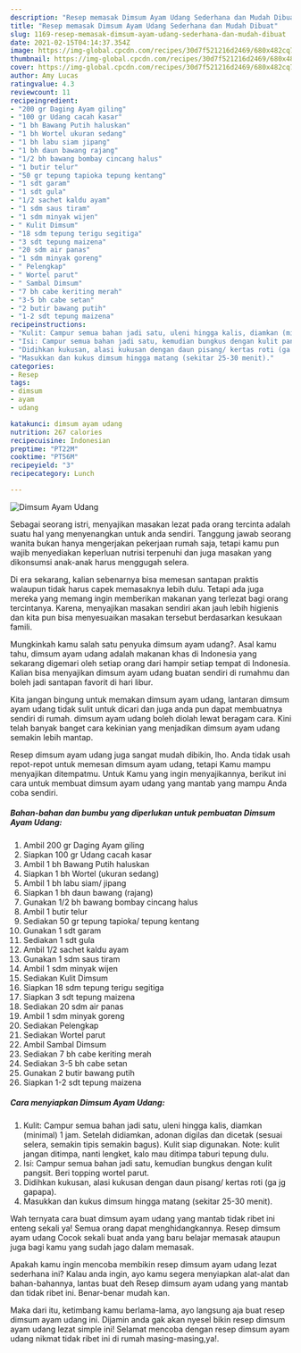 ```yaml
---
description: "Resep memasak Dimsum Ayam Udang Sederhana dan Mudah Dibuat"
title: "Resep memasak Dimsum Ayam Udang Sederhana dan Mudah Dibuat"
slug: 1169-resep-memasak-dimsum-ayam-udang-sederhana-dan-mudah-dibuat
date: 2021-02-15T04:14:37.354Z
image: https://img-global.cpcdn.com/recipes/30d7f521216d2469/680x482cq70/dimsum-ayam-udang-foto-resep-utama.jpg
thumbnail: https://img-global.cpcdn.com/recipes/30d7f521216d2469/680x482cq70/dimsum-ayam-udang-foto-resep-utama.jpg
cover: https://img-global.cpcdn.com/recipes/30d7f521216d2469/680x482cq70/dimsum-ayam-udang-foto-resep-utama.jpg
author: Amy Lucas
ratingvalue: 4.3
reviewcount: 11
recipeingredient:
- "200 gr Daging Ayam giling"
- "100 gr Udang cacah kasar"
- "1 bh Bawang Putih haluskan"
- "1 bh Wortel ukuran sedang"
- "1 bh labu siam jipang"
- "1 bh daun bawang rajang"
- "1/2 bh bawang bombay cincang halus"
- "1 butir telur"
- "50 gr tepung tapioka tepung kentang"
- "1 sdt garam"
- "1 sdt gula"
- "1/2 sachet kaldu ayam"
- "1 sdm saus tiram"
- "1 sdm minyak wijen"
- " Kulit Dimsum"
- "18 sdm tepung terigu segitiga"
- "3 sdt tepung maizena"
- "20 sdm air panas"
- "1 sdm minyak goreng"
- " Pelengkap"
- " Wortel parut"
- " Sambal Dimsum"
- "7 bh cabe keriting merah"
- "3-5 bh cabe setan"
- "2 butir bawang putih"
- "1-2 sdt tepung maizena"
recipeinstructions:
- "Kulit: Campur semua bahan jadi satu, uleni hingga kalis, diamkan (minimal) 1 jam. Setelah didiamkan, adonan digilas dan dicetak (sesuai selera, semakin tipis semakin bagus). Kulit siap digunakan. Note: kulit jangan ditimpa, nanti lengket, kalo mau ditimpa taburi tepung dulu."
- "Isi: Campur semua bahan jadi satu, kemudian bungkus dengan kulit pangsit. Beri topping wortel parut."
- "Didihkan kukusan, alasi kukusan dengan daun pisang/ kertas roti (ga jg gapapa)."
- "Masukkan dan kukus dimsum hingga matang (sekitar 25-30 menit)."
categories:
- Resep
tags:
- dimsum
- ayam
- udang

katakunci: dimsum ayam udang 
nutrition: 267 calories
recipecuisine: Indonesian
preptime: "PT22M"
cooktime: "PT56M"
recipeyield: "3"
recipecategory: Lunch

---
```



![Dimsum Ayam Udang](https://img-global.cpcdn.com/recipes/30d7f521216d2469/680x482cq70/dimsum-ayam-udang-foto-resep-utama.jpg)

Sebagai seorang istri, menyajikan masakan lezat pada orang tercinta adalah suatu hal yang menyenangkan untuk anda sendiri. Tanggung jawab seorang  wanita bukan hanya mengerjakan pekerjaan rumah saja, tetapi kamu pun wajib menyediakan keperluan nutrisi terpenuhi dan juga masakan yang dikonsumsi anak-anak harus menggugah selera.

Di era  sekarang, kalian sebenarnya bisa memesan santapan praktis walaupun tidak harus capek memasaknya lebih dulu. Tetapi ada juga mereka yang memang ingin memberikan makanan yang terlezat bagi orang tercintanya. Karena, menyajikan masakan sendiri akan jauh lebih higienis dan kita pun bisa menyesuaikan masakan tersebut berdasarkan kesukaan famili. 



Mungkinkah kamu salah satu penyuka dimsum ayam udang?. Asal kamu tahu, dimsum ayam udang adalah makanan khas di Indonesia yang sekarang digemari oleh setiap orang dari hampir setiap tempat di Indonesia. Kalian bisa menyajikan dimsum ayam udang buatan sendiri di rumahmu dan boleh jadi santapan favorit di hari libur.

Kita jangan bingung untuk memakan dimsum ayam udang, lantaran dimsum ayam udang tidak sulit untuk dicari dan juga anda pun dapat membuatnya sendiri di rumah. dimsum ayam udang boleh diolah lewat beragam cara. Kini telah banyak banget cara kekinian yang menjadikan dimsum ayam udang semakin lebih mantap.

Resep dimsum ayam udang juga sangat mudah dibikin, lho. Anda tidak usah repot-repot untuk memesan dimsum ayam udang, tetapi Kamu mampu menyajikan ditempatmu. Untuk Kamu yang ingin menyajikannya, berikut ini cara untuk membuat dimsum ayam udang yang mantab yang mampu Anda coba sendiri.

<!--inarticleads1-->

##### Bahan-bahan dan bumbu yang diperlukan untuk pembuatan Dimsum Ayam Udang:

1. Ambil 200 gr Daging Ayam giling
1. Siapkan 100 gr Udang cacah kasar
1. Ambil 1 bh Bawang Putih haluskan
1. Siapkan 1 bh Wortel (ukuran sedang)
1. Ambil 1 bh labu siam/ jipang
1. Siapkan 1 bh daun bawang (rajang)
1. Gunakan 1/2 bh bawang bombay cincang halus
1. Ambil 1 butir telur
1. Sediakan 50 gr tepung tapioka/ tepung kentang
1. Gunakan 1 sdt garam
1. Sediakan 1 sdt gula
1. Ambil 1/2 sachet kaldu ayam
1. Gunakan 1 sdm saus tiram
1. Ambil 1 sdm minyak wijen
1. Sediakan  Kulit Dimsum
1. Siapkan 18 sdm tepung terigu segitiga
1. Siapkan 3 sdt tepung maizena
1. Sediakan 20 sdm air panas
1. Ambil 1 sdm minyak goreng
1. Sediakan  Pelengkap
1. Sediakan  Wortel parut
1. Ambil  Sambal Dimsum
1. Sediakan 7 bh cabe keriting merah
1. Sediakan 3-5 bh cabe setan
1. Gunakan 2 butir bawang putih
1. Siapkan 1-2 sdt tepung maizena




<!--inarticleads2-->

##### Cara menyiapkan Dimsum Ayam Udang:

1. Kulit: Campur semua bahan jadi satu, uleni hingga kalis, diamkan (minimal) 1 jam. Setelah didiamkan, adonan digilas dan dicetak (sesuai selera, semakin tipis semakin bagus). Kulit siap digunakan. Note: kulit jangan ditimpa, nanti lengket, kalo mau ditimpa taburi tepung dulu.
1. Isi: Campur semua bahan jadi satu, kemudian bungkus dengan kulit pangsit. Beri topping wortel parut.
1. Didihkan kukusan, alasi kukusan dengan daun pisang/ kertas roti (ga jg gapapa).
1. Masukkan dan kukus dimsum hingga matang (sekitar 25-30 menit).




Wah ternyata cara buat dimsum ayam udang yang mantab tidak ribet ini enteng sekali ya! Semua orang dapat menghidangkannya. Resep dimsum ayam udang Cocok sekali buat anda yang baru belajar memasak ataupun juga bagi kamu yang sudah jago dalam memasak.

Apakah kamu ingin mencoba membikin resep dimsum ayam udang lezat sederhana ini? Kalau anda ingin, ayo kamu segera menyiapkan alat-alat dan bahan-bahannya, lantas buat deh Resep dimsum ayam udang yang mantab dan tidak ribet ini. Benar-benar mudah kan. 

Maka dari itu, ketimbang kamu berlama-lama, ayo langsung aja buat resep dimsum ayam udang ini. Dijamin anda gak akan nyesel bikin resep dimsum ayam udang lezat simple ini! Selamat mencoba dengan resep dimsum ayam udang nikmat tidak ribet ini di rumah masing-masing,ya!.

